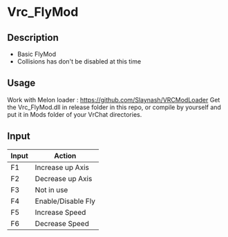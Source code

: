# Vrc_FlyMod

## Description
 - Basic FlyMod
 - Collisions has don't be disabled at this time

## Usage 

Work with Melon loader : https://github.com/Slaynash/VRCModLoader
Get the Vrc_FlyMod.dll in release folder in this repo, or compile by yourself and put it in Mods folder of your VrChat directories.

## Input

| Input          |Action                         |
|----------------|-------------------------------|
|F1              | Increase up Axis              |
|F2              | Decrease up Axis              |
|F3              | Not in use                    |
|F4              | Enable/Disable Fly            |
|F5              | Increase Speed                |
|F6              | Decrease Speed                |

